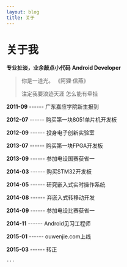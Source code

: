 ```yaml
---
layout: blog
title: 关于
---
```



关于我
======

**专业扯淡，业余敲点小代码**
**Android Developer**


>你是一道光。       《阿狸·信燕》       
>
>注定我要浪迹天涯  怎么能有牵挂  
>  



**2011-09**  ------  广东嘉应学院新生报到      

**2012-07**  ------  购买第一块8051单片机开发板      

**2012-09**  ------  投身电子创新实验室      

**2013-07**  ------  购买第一块FPGA开发板      

**2013-09**  ------  参加电设国赛获省一      

**2014-03**  ------  购买STM32开发板     

**2014-05**  ------  研究嵌入式实时操作系统    

**2014-08**  ------  弃嵌入式转移动开发      

**2014-09**  ------  参加电设比赛获省一     

**2014-11**  ------  Android见习工程师      

**2015-01**  ------  ouwenjie.com上线     

**2015-03**  ------  转正   



`···`      





